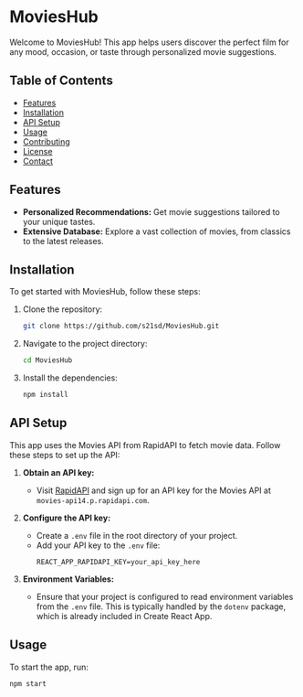 # MoviesHub

Welcome to MoviesHub! This app helps users discover the perfect film for any mood, occasion, or taste through personalized movie suggestions.

## Table of Contents
- [Features](#features)
- [Installation](#installation)
- [API Setup](#api-setup)
- [Usage](#usage)
- [Contributing](#contributing)
- [License](#license)
- [Contact](#contact)

## Features
- **Personalized Recommendations:** Get movie suggestions tailored to your unique tastes.
- **Extensive Database:** Explore a vast collection of movies, from classics to the latest releases.

## Installation
To get started with MoviesHub, follow these steps:

1. Clone the repository:
    ```bash
    git clone https://github.com/s21sd/MoviesHub.git
    ```
2. Navigate to the project directory:
    ```bash
    cd MoviesHub
    ```
3. Install the dependencies:
    ```bash
    npm install
    ```

## API Setup
This app uses the Movies API from RapidAPI to fetch movie data. Follow these steps to set up the API:

1. **Obtain an API key:**
   - Visit [RapidAPI](https://rapidapi.com/) and sign up for an API key for the Movies API at `movies-api14.p.rapidapi.com`.

2. **Configure the API key:**
   - Create a `.env` file in the root directory of your project.
   - Add your API key to the `.env` file:
     ```plaintext
     REACT_APP_RAPIDAPI_KEY=your_api_key_here
     ```

3. **Environment Variables:**
   - Ensure that your project is configured to read environment variables from the `.env` file. This is typically handled by the `dotenv` package, which is already included in Create React App.

## Usage
To start the app, run:
```bash
npm start
